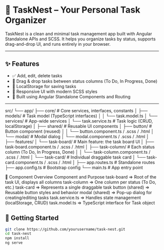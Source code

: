 # 🪺 TaskNest – Your Personal Task Organizer

TaskNest is a clean and minimal task management app built with Angular Standalone APIs and SCSS. It helps you organize tasks by status, supports drag-and-drop UI, and runs entirely in your browser.

---

## ✨ Features

- ✅ Add, edit, delete tasks
- 🔄 Drag & drop tasks between status columns (To Do, In Progress, Done)
- 💾 LocalStorage for saving tasks
- 🎨 Responsive UI with modern SCSS styles
- 🧩 Built using Angular Standalone Components and Routing

---

src/
└── app/
├── core/                     # Core services, interfaces, constants
│   ├── models/               # Task model (TypeScript interfaces)
│   │   └── task.model.ts
│   └── services/             # App-wide services
│       └── task.service.ts   # Task logic (CRUD, localStorage)
│
├── shared/                   # Reusable UI components
│   ├── button/               # Button component (reused)
│   │   └── button.component.ts / .scss / .html
│   └── modal/                # Modal dialog
│       └── modal.component.ts / .scss / .html
│
├── features/
│   └── task-board/           # Main feature: the task board UI
│       ├── task-board.component.ts / .scss / .html
│       ├── task-column/      # Each status column (To Do, In Progress, Done)
│       │   └── task-column.component.ts / .scss / .html
│       └── task-card/        # Individual draggable task card
│           └── task-card.component.ts / .scss / .html
│
├── app.routes.ts             # Standalone routes
├── app.config.ts             # Bootstrap config
└── main.ts                   # App entry point


📘 Component Overview
Component	and Purpose
task-board =>	Root of the task UI, displays all columns
task-column =>	One column per status (To Do, etc.)
task-card =>	Represents a single draggable task
button (shared) =>	Reusable button styles and behavior
modal (shared)	=> Pop-up dialog for creating/editing tasks
task.service.ts =>	Handles state management (localStorage, CRUD)
task.model.ts =>	TypeScript interface for Task object

## 🚀 Getting Started

```bash
git clone https://github.com/yourusername/task-nest.git
cd task-nest
npm install
ng serve



